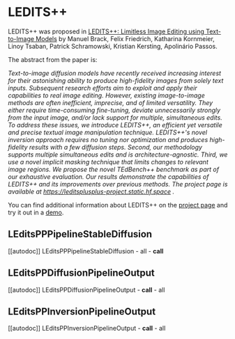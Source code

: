 <!--Copyright 2023 The HuggingFace Team. All rights reserved.

Licensed under the Apache License, Version 2.0 (the "License"); you may not use this file except in compliance with
the License. You may obtain a copy of the License at

http://www.apache.org/licenses/LICENSE-2.0

Unless required by applicable law or agreed to in writing, software distributed under the License is distributed on
an "AS IS" BASIS, WITHOUT WARRANTIES OR CONDITIONS OF ANY KIND, either express or implied. See the License for the
specific language governing permissions and limitations under the License.
-->

# LEDITS++

LEDITS++ was proposed in [LEDITS++: Limitless Image Editing using Text-to-Image Models](https://huggingface.co/papers/2311.16711) by Manuel Brack, Felix Friedrich, Katharina Kornmeier, Linoy Tsaban, Patrick Schramowski, Kristian Kersting, Apolinário Passos.

The abstract from the paper is:

*Text-to-image diffusion models have recently received increasing interest for their astonishing ability to produce high-fidelity images from solely text inputs. Subsequent research efforts aim to exploit and apply their capabilities to real image editing. However, existing image-to-image methods are often inefficient, imprecise, and of limited versatility. They either require time-consuming fine-tuning, deviate unnecessarily strongly from the input image, and/or lack support for multiple, simultaneous edits. To address these issues, we introduce LEDITS++, an efficient yet versatile and precise textual image manipulation technique. LEDITS++'s novel inversion approach requires no tuning nor optimization and produces high-fidelity results with a few diffusion steps. Second, our methodology supports multiple simultaneous edits and is architecture-agnostic. Third, we use a novel implicit masking technique that limits changes to relevant image regions. We propose the novel TEdBench++ benchmark as part of our exhaustive evaluation. Our results demonstrate the capabilities of LEDITS++ and its improvements over previous methods. The project page is available at https://leditsplusplus-project.static.hf.space .*

</Tip>

You can find additional information about LEDITS++ on the [project page](https://leditsplusplus-project.static.hf.space/index.html) and try it out in a [demo](https://huggingface.co/spaces/editing-images/leditsplusplus).

</Tip>

## LEditsPPPipelineStableDiffusion
[[autodoc]] LEditsPPPipelineStableDiffusion
	- all
	- __call__

## LEditsPPDiffusionPipelineOutput
[[autodoc]] LEditsPPDiffusionPipelineOutput
	- __call__
	- all

## LEditsPPInversionPipelineOutput
[[autodoc]] LEditsPPInversionPipelineOutput
	- __call__
	- all
